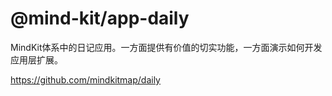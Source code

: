 # @mind-kit/app-daily

MindKit体系中的日记应用。一方面提供有价值的切实功能，一方面演示如何开发应用层扩展。


https://github.com/mindkitmap/daily
